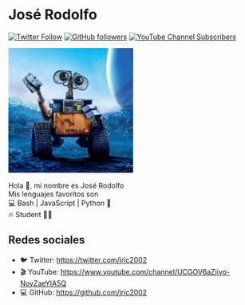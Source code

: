 # José Rodolfo
[![Twitter Follow](https://img.shields.io/twitter/follow/jric2002?style=social)](https://twitter.com/jric2002)
[![GitHub followers](https://img.shields.io/github/followers/jric2002?label=Jos%C3%A9%20Rodolfo&style=social)](https://github.com/jric2002)
[![YouTube Channel Subscribers](https://img.shields.io/youtube/channel/subscribers/UCGOV6aZjiyo-NoyZaeYIA5Q?style=social)](https://www.youtube.com/channel/UCGOV6aZjiyo-NoyZaeYIA5Q)
<!-- ![Avatar](https://raw.githubusercontent.com/jric2002/jric2002/master/Avatars/Space.jpg) -->
<img src="./Avatars/Wall-E.jpg" width="250px" alt="Wall-E"/>

Hola 👋, mi nombre es José Rodolfo  
Mis lenguajes favoritos son  
💻 Bash | JavaScript | Python 📡  
🔥 Student 💚🚀

## Redes sociales
* 🐦 Twitter: https://twitter.com/jric2002
* 🎬 YouTube: https://www.youtube.com/channel/UCGOV6aZjiyo-NoyZaeYIA5Q
* 💻 GitHub: https://github.com/jric2002
<!-- * 🚀 Telegram: https://t.me/jric2002 -->
<!-- * 💻 GitLab: https://gitlab.com/jric2002
* 💻 LinkedIn: https://pe.linkedin.com/in/jric2002 -->

<!--
**jric2002/jric2002** is a ✨ _special_ ✨ repository because its `README.md` (this file) appears on your GitHub profile.

Here are some ideas to get you started:

- 🔭 I’m currently working on ...
- 🌱 I’m currently learning ...
- 👯 I’m looking to collaborate on ...
- 🤔 I’m looking for help with ...
- 💬 Ask me about ...
- 📫 How to reach me: ...
- 😄 Pronouns: ...
- ⚡ Fun fact: ...
-->